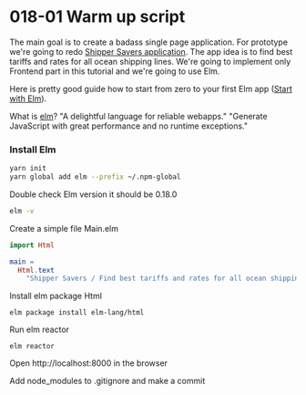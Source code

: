 # 018-01 Warm up script

The main goal is to create a badass single page application.
For prototype we're going to redo [Shipper Savers application](http://shippersavers.github.io/).
The app idea is to find best tariffs and rates for all ocean shipping lines.
We're going to implement only Frontend part in this tutorial and we're going to use Elm.

Here is pretty good guide how to start from zero to your first Elm app ([Start with Elm](https://www.romanzolotarev.com/elm/)).

What is [elm](http://elm-lang.org/)?
"A delightful language for reliable webapps."
"Generate JavaScript with great performance and no runtime exceptions."

### Install Elm

```bash
yarn init
yarn global add elm --prefix ~/.npm-global
```

Double check Elm version it should be 0.18.0

```bash
elm -v
```

Create a simple file Main.elm

```elm
import Html

main =
  Html.text
    "Shipper Savers / Find best tariffs and rates for all ocean shipping lines"
```

Install elm package Html
```
elm package install elm-lang/html
```


Run elm reactor
```
elm reactor
```

Open http://localhost:8000 in the browser

Add node_modules to .gitignore and make a commit
